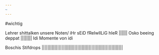 ```yaml
---
~
---
```

#wichtig

Lehrer shittalken unsere Noten/ iHr sEiD fReIwIlLiG hIeR
|||||| 
Osko beeing deppat
||||||||
Idi Momente von idi

Boschis Stifdrops
|||||||||||||||||||||||||||||||||||||||||||||||||||||||||
